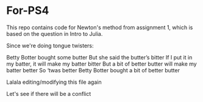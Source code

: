 # For-PS4
This repo contains code for Newton's method from assignment 1, which is based on the question in Intro to Julia.

Since we're doing tongue twisters:

Betty Botter bought some butter
But she said the butter’s bitter
If I put it in my batter, it will make my batter bitter
But a bit of better butter will make my batter better
So ‘twas better Betty Botter bought a bit of better butter

Lalala  editing/modifying this file again

Let's see if there will be a conflict

